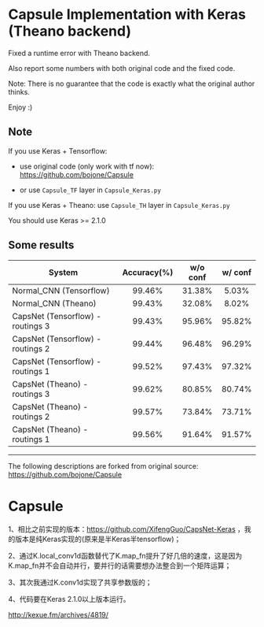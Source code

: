 # Capsule Implementation with Keras (Theano backend)

Fixed a runtime error with Theano backend.

Also report some numbers with both original code and the fixed code.

Note: There is no guarantee that the code is exactly what the original author thinks.

Enjoy :)

## Note

If you use Keras + Tensorflow: 

- use original code (only work with tf now): https://github.com/bojone/Capsule

- or use `Capsule_TF` layer in `Capsule_Keras.py`

If you use Keras + Theano: use `Capsule_TH` layer in `Capsule_Keras.py`

You should use Keras >= 2.1.0


## Some results

| System | Accuracy(%) | w/o conf | w/ conf |
|------|:----:|:----:|:----:|
| Normal_CNN (Tensorflow)| 99.46% | 31.38% | 5.03% |
| Normal_CNN (Theano)| 99.43% | 32.08% | 8.02% |
| CapsNet (Tensorflow) - routings 3 | 99.43% | 95.96% | 95.82% |
| CapsNet (Tensorflow) - routings 2 | 99.44% | 96.48% | 96.29% |
| CapsNet (Tensorflow) - routings 1 | 99.52% | 97.43% | 97.32% |
| CapsNet (Theano) - routings 3 | 99.62% | 80.85% | 80.74% |
| CapsNet (Theano) - routings 2 | 99.57% | 73.84% | 73.71% |
| CapsNet (Theano) - routings 1 | 99.56% | 91.64% | 91.57% |


-----------

The following descriptions are forked from original source: https://github.com/bojone/Capsule

# Capsule

1、相比之前实现的版本：https://github.com/XifengGuo/CapsNet-Keras ，我的版本是纯Keras实现的(原来是半Keras半tensorflow)；

2、通过K.local_conv1d函数替代了K.map_fn提升了好几倍的速度，这是因为K.map_fn并不会自动并行，要并行的话需要想办法整合到一个矩阵运算；

3、其次我通过K.conv1d实现了共享参数版的；

4、代码要在Keras 2.1.0以上版本运行。

http://kexue.fm/archives/4819/
